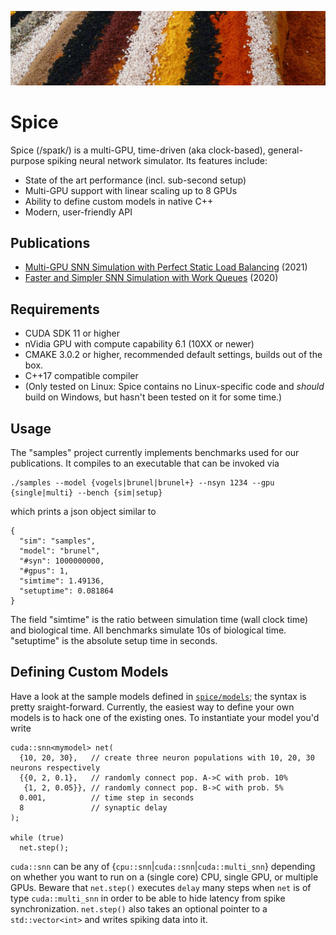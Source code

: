 ![banner by Hans Braxmeier](spices.jpg)

# Spice

Spice (/spaɪk/) is a multi-GPU, time-driven (aka clock-based), general-purpose spiking neural network simulator. Its features include:
- State of the art performance (incl. sub-second setup)
- Multi-GPU support with linear scaling up to 8 GPUs
- Ability to define custom models in native C++
- Modern, user-friendly API

## Publications
- [Multi-GPU SNN Simulation with Perfect Static Load Balancing](https://bautembach.de/#multi-spice) (2021)
- [Faster and Simpler SNN Simulation with Work Queues](https://bautembach.de/#spice) (2020)

## Requirements
- CUDA SDK 11 or higher
- nVidia GPU with compute capability 6.1 (10XX or newer)
- CMAKE 3.0.2 or higher, recommended default settings, builds out of the box.
- C++17 compatible compiler
- (Only tested on Linux: Spice contains no Linux-specific code and *should* build on Windows, but hasn't been tested on it for some time.)

## Usage
The "samples" project currently implements benchmarks used for our publications. It compiles to an executable that can be invoked via
```
./samples --model {vogels|brunel|brunel+} --nsyn 1234 --gpu {single|multi} --bench {sim|setup}
```
which prints a json object similar to
```
{
  "sim": "samples",
  "model": "brunel",
  "#syn": 1000000000,
  "#gpus": 1,
  "simtime": 1.49136,
  "setuptime": 0.081864
}
```
The field "simtime" is the ratio between simulation time (wall clock time) and biological time. All benchmarks simulate 10s of biological time. "setuptime" is the absolute setup time in seconds.

## Defining Custom Models
Have a look at the sample models defined in [`spice/models`](https://github.com/denniskb/spice/tree/master/spice/models); the syntax is pretty sraight-forward. Currently, the easiest way to define your own models is to hack one of the existing ones. To instantiate your model you'd write
```
cuda::snn<mymodel> net(
  {10, 20, 30},   // create three neuron populations with 10, 20, 30 neurons respectively
  {{0, 2, 0.1},   // randomly connect pop. A->C with prob. 10%
   {1, 2, 0.05}}, // randomly connect pop. B->C with prob. 5%
  0.001,          // time step in seconds
  8               // synaptic delay
);

while (true)
  net.step();
```
`cuda::snn` can be any of {`cpu::snn`|`cuda::snn`|`cuda::multi_snn`} depending on whether you want to run on a (single core) CPU, single GPU, or multiple GPUs. Beware that `net.step()` executes `delay` many steps when `net` is of type `cuda::multi_snn` in order to be able to hide latency from spike synchronization. `net.step()` also takes an optional pointer to a `std::vector<int>` and writes spiking data into it.
